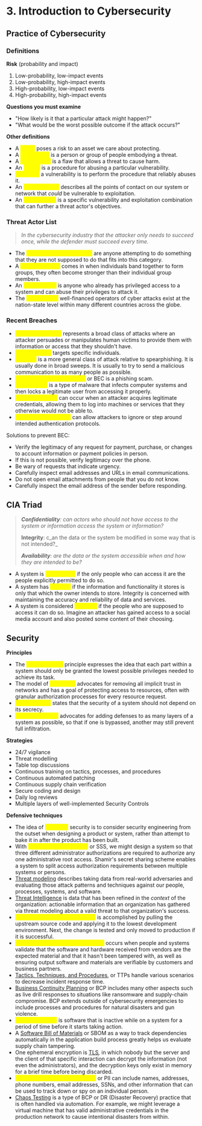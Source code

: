 # 3. Introduction to Cybersecurity

## Practice of Cybersecurity

### Definitions

**Risk** (probability and impact)

1. Low-probability, low-impact events
2. Low-probability, high-impact events
3. High-probability, low-impact events
4. High-probability, high-impact events

**Questions you must examine**

* "How likely is it that a particular attack might happen?"
* "What would be the worst possible outcome if the attack occurs?"

**Other definitions**

* A <mark style="color:yellow;">threat</mark> poses a risk to an asset we care about protecting.
* A <mark style="color:yellow;">threat actor</mark> is a person or group of people embodying a threat.
* A <mark style="color:yellow;">vulnerability</mark> is a flaw that allows a threat to cause harm.
* An <mark style="color:yellow;">exploit</mark> is a procedure for abusing a particular vulnerability.
* <mark style="color:yellow;">To exploit</mark> a vulnerability is to perform the procedure that reliably abuses it.
* An <mark style="color:yellow;">attack surface</mark> describes all the points of contact on our system or network that _could_ be vulnerable to exploitation.
* An <mark style="color:yellow;">attack vector</mark> is a specific vulnerability and exploitation combination that can further a threat actor's objectives.

### Threat Actor List

> _In the cybersecurity industry that the attacker only needs to succeed once, while the defender must succeed every time._

* The <mark style="color:yellow;">individual malicious actors</mark> are anyone attempting to do something that they are not supposed to do that fits into this category.
* A <mark style="color:yellow;">malicious group</mark> comes in when individuals band together to form groups, they often become stronger than their individual group members.
* An <mark style="color:yellow;">insider threat</mark> is anyone who already has privileged access to a system and can abuse their privileges to attack it.
* The <mark style="color:yellow;">nation states</mark> well-financed operators of cyber attacks exist at the nation-state level within many different countries across the globe.

### Recent Breaches

* <mark style="color:yellow;">Social engineering</mark> represents a broad class of attacks where an attacker persuades or manipulates human victims to provide them with information or access that they shouldn't have.
* <mark style="color:yellow;">Spearphishing</mark> targets specific individuals.
* <mark style="color:yellow;">Phishing</mark> is a more general class of attack relative to spearphishing. It is usually done in broad sweeps. It is usually to try to send a malicious communication to as many people as possible.
* <mark style="color:yellow;">Business Email Compromise</mark> or BEC is a phishing scam.
* <mark style="color:yellow;">Ransomware</mark> is a type of malware that infects computer systems and then locks a legitimate user from accessing it properly.
* <mark style="color:yellow;">Credential abuse</mark> can occur when an attacker acquires legitimate credentials, allowing them to log into machines or services that they otherwise would not be able to.
* <mark style="color:yellow;">Authentication bypass</mark> can allow attackers to ignore or step around intended authentication protocols.

Solutions to prevent BEC:

* Verify the legitimacy of any request for payment, purchase, or changes to account information or payment policies in person.
* If this is not possible, verify legitimacy over the phone.
* Be wary of requests that indicate urgency.
* Carefully inspect email addresses and URLs in email communications.
* Do not open email attachments from people that you do not know.
* Carefully inspect the email address of the sender before responding.

## CIA Triad

> _**Confidentiality**: can actors who should not have access to the system or information access the system or information?_
>
> **Integrity**: c_an the data or the system be modified in some way that is not intended?_
>
> _**Availability**: are the data or the system accessible when and how they are intended to be?_

* A system is <mark style="color:yellow;">Confidential</mark> if the only people who can access it are the people explicitly permitted to do so.
* A system has <mark style="color:yellow;">Integrity</mark> if the information and functionality it stores is only that which the owner intends to store. Integrity is concerned with maintaining the accuracy and reliability of data and services.
* A system is considered <mark style="color:yellow;">Available</mark> if the people who are supposed to access it can do so. Imagine an attacker has gained access to a social media account and also posted some content of their choosing.

## Security

**Principles**

* The <mark style="color:yellow;">Least Privilege</mark> principle expresses the idea that each part within a system should only be granted the lowest possible privileges needed to achieve its task.
* The model of <mark style="color:yellow;">Zero Trust</mark> advocates for removing all implicit trust in networks and has a goal of protecting access to resources, often with granular authorization processes for every resource request.
* <mark style="color:yellow;">Open Security</mark> states that the security of a system should not depend on its secrecy.
* <mark style="color:yellow;">Defense in Depth</mark> advocates for adding defenses to as many layers of a system as possible, so that if one is bypassed, another may still prevent full infiltration.

**Strategies**

* 24/7 vigilance
* Threat modelling
* Table top discussions
* Continuous training on tactics, processes, and procedures
* Continuous automated patching
* Continuous supply chain verification
* Secure coding and design
* Daily log reviews
* Multiple layers of well-implemented Security Controls

**Defensive techniques**

* The idea of <mark style="color:yellow;">Shift-Left</mark> security is to consider security engineering from the outset when designing a product or system, rather than attempt to bake it in after the product has been built.
* With <mark style="color:yellow;">Shamir's Secret Sharing</mark> or SSS, we might design a system so that three different administrator authorizations are required to authorize any one administrative root access. Shamir's secret sharing scheme enables a system to split access authorization requirements between multiple systems or persons.
* [Threat modeling](https://csrc.nist.gov/glossary/term/threat\_modeling) describes taking data from real-world adversaries and evaluating those attack patterns and techniques against our people, processes, systems, and software.
* [Threat Intelligence](https://csrc.nist.gov/glossary/term/threat\_intelligence) is data that has been refined in the _context_ of the organization: actionable information that an organization has gathered via threat modeling about a valid threat to that organization's success.
* <mark style="color:yellow;">Continuous Automated Patching</mark> is accomplished by pulling the upstream source code and applying it to the lowest development environment. Next, the change is tested and only moved to production if it is successful.
* <mark style="color:yellow;">Continuous Supply Chain Validation</mark> occurs when people and systems validate that the software and hardware received from vendors are the expected material and that it hasn't been tampered with, as well as ensuring output software and materials are verifiable by customers and business partners.
* [Tactics, Techniques, and Procedures](https://csrc.nist.gov/glossary/term/tactics\_techniques\_and\_procedures), or TTPs handle various scenarios to decrease incident response time.
* [Business Continuity Planning](https://en.wikipedia.org/wiki/Business\_continuity\_planning) or BCP includes many other aspects such as live drill responses to situations like ransomware and supply-chain compromise. BCP extends outside of cybersecurity emergencies to include processes and procedures for natural disasters and gun violence.
* <mark style="color:yellow;">Sleeper malware</mark> is software that is inactive while on a system for a period of time before it starts taking action.
* A [Software Bill of Materials](https://www.cisa.gov/sbom) or SBOM as a way to track dependencies automatically in the application build process greatly helps us evaluate supply chain tampering.
* One ephemeral encryption is [TLS](https://en.wikipedia.org/wiki/Transport\_Layer\_Security)_,_ in which nobody but the server and the client of that specific interaction can decrypt the information (not even the administrators), and the decryption keys only exist in memory for a brief time before being discarded.
* <mark style="color:yellow;">Personal Identifiable Information</mark> or PII can include names, addresses, phone numbers, email addresses, SSNs, and other information that can be used to track down or spy on an individual person.
* [Chaos Testing](https://www.ibm.com/garage/method/practices/manage/practice\_chaotic\_testing/) is a type of BCP or DR (Disaster Recovery) practice that is often handled via automation. For example, we might leverage a virtual machine that has valid administrative credentials in the production network to cause intentional disasters from within.











